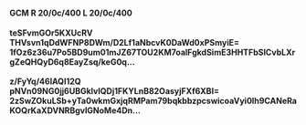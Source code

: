 #### GCM R 20/0c/400 L 20/0c/400
**teSFvmGOr5KXUcRV**<br/>**THVsvn1qDdWFNP8DWm/D2Lf1aNbcvK0DaWd0xPSmyiE=**<br/>**1fOz6z36u7Po5BD9um01mJZ67TOU2KM7oalFgkdSimE3HHTFbSICvbLXrgZeQHQyD6q8EayZsq/keG0q...**<br/><br/>
**z/FyYq/46lAQI12Q**<br/>**pNVn09NG0jj6UBGklvlQDj1FKYLnB82OasyjFXf6XBI=**<br/>**2zSwZOkuLSb+yTa0wkmGxjqRMPam79bqkbbzpcswicoaVyi0Ih9CANeRaKOQrKaXDVNRBgvlGNoMe4Dn...**